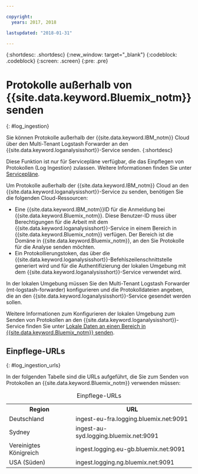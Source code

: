 ```yaml
---

copyright:
  years: 2017, 2018

lastupdated: "2018-01-31"

---
```


{:shortdesc: .shortdesc}
{:new_window: target="_blank"}
{:codeblock: .codeblock}
{:screen: .screen}
{:pre: .pre}


# Protokolle außerhalb von {{site.data.keyword.Bluemix_notm}} senden
{: #log_ingestion}

Sie können Protokolle außerhalb der {{site.data.keyword.IBM_notm}} Cloud über den Multi-Tenant Logstash Forwarder an den {{site.data.keyword.loganalysisshort}}-Service senden. 
{:shortdesc}

Diese Funktion ist nur für Servicepläne verfügbar, die das Einpflegen von Protokollen (Log Ingestion) zulassen. Weitere Informationen finden Sie unter [Servicepläne](/docs/services/CloudLogAnalysis/log_analysis_ov.html#plans).

Um Protokolle außerhalb der {{site.data.keyword.IBM_notm}} Cloud an den {{site.data.keyword.loganalysisshort}}-Service zu senden, benötigen Sie die folgenden Cloud-Ressourcen:

* Eine {{site.data.keyword.IBM_notm}}ID für die Anmeldung bei {{site.data.keyword.Bluemix_notm}}. Diese Benutzer-ID muss über Berechtigungen für die Arbeit mit dem {{site.data.keyword.loganalysisshort}}-Service in einem Bereich in {{site.data.keyword.Bluemix_notm}} verfügen. Der Bereich ist die Domäne in {{site.data.keyword.Bluemix_notm}}, an den Sie Protokolle für die Analyse senden möchten.
* Ein Protokollierungstoken, das über die {{site.data.keyword.loganalysisshort}}-Befehlszeilenschnittstelle generiert wird und für die Authentifizierung der lokalen Umgebung mit dem {{site.data.keyword.loganalysisshort}}-Service verwendet wird.  

In der lokalen Umgebung müssen Sie den Multi-Tenant Logstash Forwarder (mt-logstash-forwarder) konfigurieren und die Protokolldateien angeben, die an den {{site.data.keyword.loganalysisshort}}-Service gesendet werden sollen.

Weitere Informationen zum Konfigurieren der lokalen Umgebung zum Senden von Protokollen an den {{site.data.keyword.loganalysisshort}}-Service finden Sie unter [Lokale Daten an einen Bereich in {{site.data.keyword.Bluemix_notm}} senden](/docs/services/CloudLogAnalysis/how-to/send-data/send_data_mt.html#send_data_mt).



## Einpflege-URLs
{: #log_ingestion_urls}

In der folgenden Tabelle sind die URLs aufgeführt, die Sie zum Senden von Protokollen an {{site.data.keyword.Bluemix_notm}} verwenden müssen:

<table>
  <caption>Einpflege-URLs</caption>
    <tr>
      <th>Region</th>
      <th>URL</th>
    </tr>
  <tr>
    <td>Deutschland</td>
	  <td>ingest-eu-fra.logging.bluemix.net:9091</td>
  </tr>
  <tr>
    <td>Sydney</td>
	  <td>ingest-au-syd.logging.bluemix.net:9091</td>
  </tr>
  <tr>
    <td>Vereinigtes Königreich</td>
	  <td>ingest.logging.eu-gb.bluemix.net:9091</td>
  </tr>
  <tr>
    <td>USA (Süden)</td>
	  <td>ingest.logging.ng.bluemix.net:9091</td>
  </tr>
</table>


